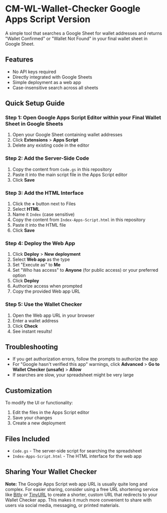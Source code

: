 # CM-WL-Wallet-Checker Google Apps Script Version

A simple tool that searches a Google Sheet for wallet addresses and returns "Wallet Confirmed" or "Wallet Not Found" in your final wallet sheet in Google Sheet.

## Features
- No API keys required
- Directly integrated with Google Sheets
- Simple deployment as a web app
- Case-insensitive search across all sheets

## Quick Setup Guide

### Step 1: Open Google Apps Script Editor within your Final Wallet Sheet in Google Sheets
1. Open your Google Sheet containing wallet addresses
2. Click **Extensions** > **Apps Script**
3. Delete any existing code in the editor

### Step 2: Add the Server-Side Code
1. Copy the content from `Code.gs` in this repository
2. Paste it into the main script file in the Apps Script editor
3. Click **Save**

### Step 3: Add the HTML Interface
1. Click the **+** button next to Files
2. Select **HTML**
3. Name it `Index` (case sensitive)
4. Copy the content from `Index-Apps-Script.html` in this repository
5. Paste it into the HTML file
6. Click **Save**

### Step 4: Deploy the Web App
1. Click **Deploy** > **New deployment**
2. Select **Web app** as the type
3. Set "Execute as" to **Me**
4. Set "Who has access" to **Anyone** (for public access) or your preferred option
5. Click **Deploy**
6. Authorize access when prompted
7. Copy the provided Web app URL

### Step 5: Use the Wallet Checker
1. Open the Web app URL in your browser
2. Enter a wallet address
3. Click **Check**
4. See instant results!

## Troubleshooting
- If you get authorization errors, follow the prompts to authorize the app
- For "Google hasn't verified this app" warnings, click **Advanced** > **Go to Wallet Checker (unsafe)** > **Allow**
- If searches are slow, your spreadsheet might be very large

## Customization
To modify the UI or functionality:
1. Edit the files in the Apps Script editor
2. Save your changes
3. Create a new deployment

## Files Included
- `Code.gs` - The server-side script for searching the spreadsheet
- `Index-Apps-Script.html` - The HTML interface for the web app

## Sharing Your Wallet Checker

**Note:** The Google Apps Script web app URL is usually quite long and complex. For easier sharing, consider using a free URL shortening service like [Bitly](https://bitly.com) or [TinyURL](https://tinyurl.com) to create a shorter, custom URL that redirects to your Wallet Checker app. This makes it much more convenient to share with users via social media, messaging, or printed materials.
